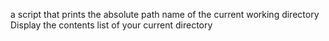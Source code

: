  a script that prints the absolute path name of the current working directory
Display the contents list of your current directory
